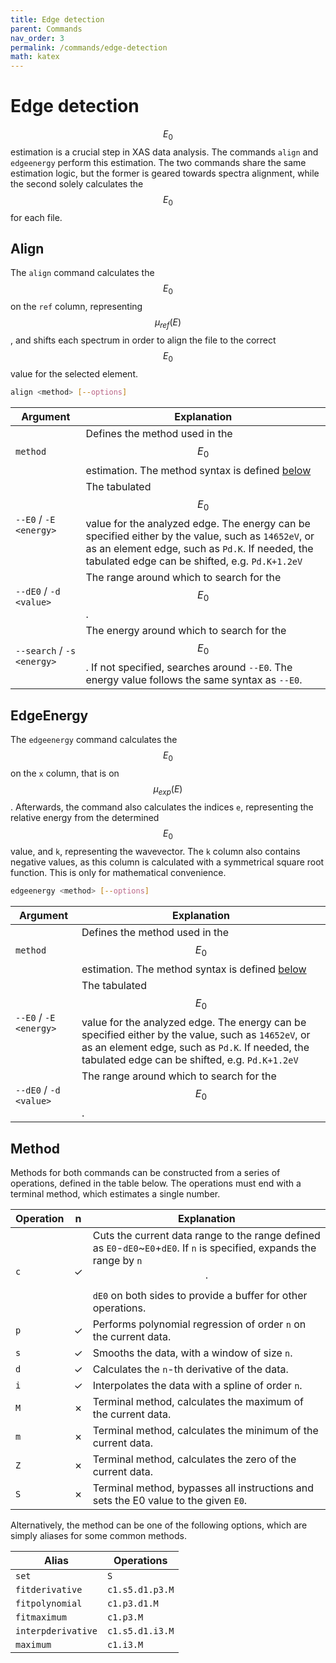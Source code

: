 ```yaml
---
title: Edge detection
parent: Commands
nav_order: 3
permalink: /commands/edge-detection
math: katex
---
```


# Edge detection

$$E_{0}$$ estimation is a crucial step in XAS data analysis. The commands `align` and `edgeenergy` perform this estimation. The two commands share the same estimation logic, but the former is geared towards spectra alignment, while the second solely calculates the $$E_{0}$$ for each file.

## Align

The `align` command calculates the $$E_{0}$$ on the `ref` column, representing $$\mu_{ref}(E)$$, and shifts each spectrum in order to align the file to the correct $$E_{0}$$ value for the selected element.

```sh
align <method> [--options]
```

|Argument|Explanation|
|--|--|
|`method`|Defines the method used in the $$E_{0}$$ estimation. The method syntax is defined [below](#method)|
|`--E0` / `-E` `<energy>`|The tabulated $$E_{0}$$ value for the analyzed edge. The energy can be specified either by the value, such as `14652eV`, or as an element edge, such as `Pd.K`. If needed, the tabulated edge can be shifted, e.g. `Pd.K+1.2eV`|
|`--dE0` / `-d` `<value>`|The range around which to search for the $$E_{0}$$.|
|`--search` / `-s` `<energy>`|The energy around which to search for the $$E_{0}$$. If not specified, searches around `--E0`. The energy value follows the same syntax as `--E0`.|

## EdgeEnergy

The `edgeenergy` command calculates the $$E_{0}$$ on the `x` column, that is on $$\mu_{exp}(E)$$. Afterwards, the command also calculates the indices `e`, representing the relative energy from the determined $$E_{0}$$ value, and `k`, representing the wavevector. The `k` column also contains negative values, as this column is calculated with a symmetrical square root function. This is only for mathematical convenience.

```sh
edgeenergy <method> [--options]
```

|Argument|Explanation|
|--|--|
|`method`|Defines the method used in the $$E_{0}$$ estimation. The method syntax is defined [below](#method)|
|`--E0` / `-E` `<energy>`|The tabulated $$E_{0}$$ value for the analyzed edge. The energy can be specified either by the value, such as `14652eV`, or as an element edge, such as `Pd.K`. If needed, the tabulated edge can be shifted, e.g. `Pd.K+1.2eV`|
|`--dE0` / `-d` `<value>`|The range around which to search for the $$E_{0}$$.|

## Method

Methods for both commands can be constructed from a series of operations, defined in the table below. The operations must end with a terminal method, which estimates a single number.

|Operation|n|Explanation|
|--|--|--|
|`c`|&#10003;|Cuts the current data range to the range defined as `E0`-`dE0`~`E0`+`dE0`. If `n` is specified, expands the range by `n`$$\cdot$$`dE0` on both sides to provide a buffer for other operations.|
|`p`|&#10003;|Performs polynomial regression of order `n` on the current data.|
|`s`|&#10003;|Smooths the data, with a window of size `n`.|
|`d`|&#10003;|Calculates the `n`-th derivative of the data.|
|`i`|&#10003;|Interpolates the data with a spline of order `n`.|
|`M`|&#10007;|Terminal method, calculates the maximum of the current data.|
|`m`|&#10007;|Terminal method, calculates the minimum of the current data.|
|`Z`|&#10007;|Terminal method, calculates the zero of the current data.|
|`S`|&#10007;|Terminal method, bypasses all instructions and sets the E0 value to the given `E0`.|

Alternatively, the method can be one of the following options, which are simply aliases for some common methods.

|Alias|Operations|
|--|--|
|`set`|`S`|
|`fitderivative`|`c1.s5.d1.p3.M`|
|`fitpolynomial`|`c1.p3.d1.M`|
|`fitmaximum`|`c1.p3.M`|
|`interpderivative`|`c1.s5.d1.i3.M`|
|`maximum`|`c1.i3.M`|
